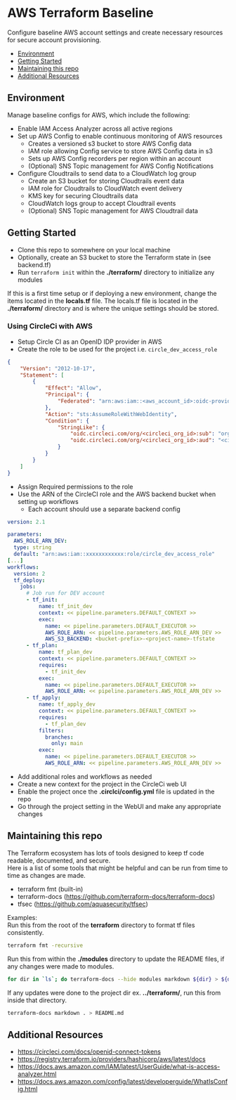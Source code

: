 # AWS Terraform Baseline

Configure baseline AWS account settings and create necessary resources for secure account provisioning.

<!-- TOC -->
- [Environment](#Environment)
- [Getting Started](#Getting-Started)
- [Maintaining this repo](#Maintaining-this-repo)
- [Additional Resources](#Additional-Resources)
<!-- /TOC -->

## Environment
Manage baseline configs for AWS, which include the following:
- Enable IAM Access Analyzer across all active regions
- Set up AWS Config to enable continuous monitoring of AWS resources
  - Creates a versioned s3 bucket to store AWS Config data
  - IAM role allowing Config service to store AWS Config data in s3
  - Sets up AWS Config recorders per region within an account
  - (Optional) SNS Topic management for AWS Config Notifications
- Configure Cloudtrails to send data to a CloudWatch log group
  - Create an S3 bucket for storing Cloudtrails event data
  - IAM role for Cloudtrails to CloudWatch event delivery
  - KMS key for securing Cloudtrails data
  - CloudWatch logs group to accept Cloudtrail events
  - (Optional) SNS Topic management for AWS Cloudtrail data

## Getting Started
- Clone this repo to somewhere on your local machine
- Optionally, create an S3 bucket to store the Terraform state in (see backend.tf)
- Run `terraform init` within the **./terraform/** directory to initialize any modules

If this is a first time setup or if deploying a new environment, change the items located in
the **locals.tf** file. The locals.tf file is located in the **./terraform/** directory and is where 
the unique settings should be stored.

### Using CircleCi with AWS
- Setup Circle CI as an OpenID IDP provider in AWS
- Create the role to be used for the project i.e. `circle_dev_access_role`
```json
{
    "Version": "2012-10-17",
    "Statement": [
        {
            "Effect": "Allow",
            "Principal": {
                "Federated": "arn:aws:iam::<aws_account_id>:oidc-provider/oidc.circleci.com/org/<circleci_org_id>"
            },
            "Action": "sts:AssumeRoleWithWebIdentity",
            "Condition": {
                "StringLike": {
                    "oidc.circleci.com/org/<circleci_org_id>:sub": "org/<circleci_org_id>/project/<circleci_project_id>/user/*",
                    "oidc.circleci.com/org/<circleci_org_id>:aud": "<circleci_org_id>"
                }
            }
        }
    ]
}
```
- Assign Required permissions to the role
- Use the ARN of the CircleCI role and the AWS backend bucket when setting up workflows
  - Each account should use a separate backend config
```yaml
version: 2.1

parameters:
  AWS_ROLE_ARN_DEV:
  type: string
  default: "arn:aws:iam::xxxxxxxxxxxx:role/circle_dev_access_role"
[...]
workflows:
  version: 2
  tf_deploy:
    jobs:
      # Job run for DEV account
      - tf_init:
          name: tf_init_dev
          context: << pipeline.parameters.DEFAULT_CONTEXT >>
          exec:
            name: << pipeline.parameters.DEFAULT_EXECUTOR >>
            AWS_ROLE_ARN: << pipeline.parameters.AWS_ROLE_ARN_DEV >>
            AWS_S3_BACKEND: <bucket-prefix>-<project-name>-tfstate
      - tf_plan:
          name: tf_plan_dev
          context: << pipeline.parameters.DEFAULT_CONTEXT >>
          requires:
            - tf_init_dev
          exec:
            name: << pipeline.parameters.DEFAULT_EXECUTOR >>
            AWS_ROLE_ARN: << pipeline.parameters.AWS_ROLE_ARN_DEV >>
      - tf_apply:
          name: tf_apply_dev
          context: << pipeline.parameters.DEFAULT_CONTEXT >>
          requires:
            - tf_plan_dev
          filters:
            branches:
              only: main
          exec:
            name: << pipeline.parameters.DEFAULT_EXECUTOR >>
            AWS_ROLE_ARN: << pipeline.parameters.AWS_ROLE_ARN_DEV >>
```
- Add additional roles and workflows as needed
- Create a new context for the project in the CircleCi web UI
- Enable the project once the **.circlci/config.yml** file is updated in the repo
- Go through the project setting in the WebUI and make any appropriate changes

## Maintaining this repo
The Terraform ecosystem has lots of tools designed to keep tf code readable, documented, and secure.  
Here is a list of some tools that might be helpful and can be run from time to time as changes are made.
- terraform fmt (built-in)
- terraform-docs (<https://github.com/terraform-docs/terraform-docs>)
- tfsec (<https://github.com/aquasecurity/tfsec>)

Examples:  
Run this from the root of the **terraform** directory to format tf files consistently.
```bash
terraform fmt -recursive
```

Run this from within the **./modules** directory to update the README files, if any changes were made to modules.
```bash
for dir in `ls`; do terraform-docs --hide modules markdown ${dir} > ${dir}/README.md; done
```

If any updates were done to the project dir ex. **../terraform/**, run this from inside that directory.
```bash
terraform-docs markdown . > README.md
```

## Additional Resources
- <https://circleci.com/docs/openid-connect-tokens>
- <https://registry.terraform.io/providers/hashicorp/aws/latest/docs>
- <https://docs.aws.amazon.com/IAM/latest/UserGuide/what-is-access-analyzer.html>
- <https://docs.aws.amazon.com/config/latest/developerguide/WhatIsConfig.html>

